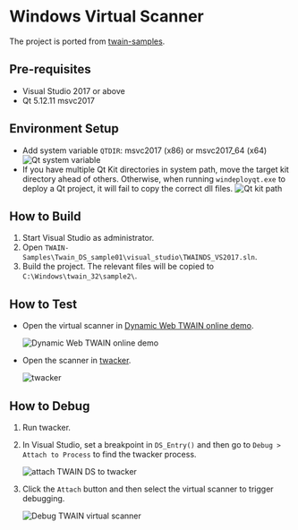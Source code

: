 # Windows Virtual Scanner
The project is ported from [twain-samples](https://github.com/twain/twain-samples).

## Pre-requisites
- Visual Studio 2017 or above
- Qt 5.12.11 msvc2017

## Environment Setup
- Add system variable `QTDIR`: msvc2017 (x86) or msvc2017_64 (x64)
    ![Qt system variable](https://www.dynamsoft.com/blog/wp-content/uploads/2021/11/qt-system-variable.jpg) 
- If you have multiple Qt Kit directories in system path, move the target kit directory ahead of others. Otherwise, when running `windeployqt.exe` to deploy a Qt project, it will fail to copy the correct dll files.
    ![Qt kit path](https://www.dynamsoft.com/blog/wp-content/uploads/2021/11/qt-kit-path-windeployqt.jpg)

## How to Build
1. Start Visual Studio as administrator.
2. Open `TWAIN-Samples\Twain_DS_sample01\visual_studio\TWAINDS_VS2017.sln`.
3. Build the project. The relevant files will be copied to `C:\Windows\twain_32\sample2\`.

## How to Test
- Open the virtual scanner in [Dynamic Web TWAIN online demo](https://demo.dynamsoft.com/web-twain/).
    
    ![Dynamic Web TWAIN online demo](https://www.dynamsoft.com/blog/wp-content/uploads/2021/11/dynamic-webtwain-online-demo.jpg)
- Open the scanner in [twacker](https://github.com/twain/twain-toolkit/tree/master/releases).
    
    ![twacker](https://www.dynamsoft.com/blog/wp-content/uploads/2021/11/twacker.jpg)


## How to Debug
1. Run twacker.
2. In Visual Studio, set a breakpoint in `DS_Entry()` and then go to `Debug > Attach to Process` to find the twacker process.
    
    ![attach TWAIN DS to twacker](https://www.dynamsoft.com/blog/wp-content/uploads/2021/11/debug-twain-ds.jpg)

3. Click the `Attach` button and then select the virtual scanner to trigger debugging. 
    
    ![Debug TWAIN virtual scanner](https://www.dynamsoft.com/blog/wp-content/uploads/2021/11/visual-studio-debug-twain-ds.jpg)



